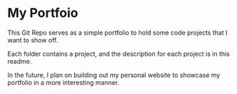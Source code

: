 # My Portfoio
This Git Repo serves as a simple portfolio to hold some code projects that I want to show off.

Each folder contains a project, and the description for each project is in this readme.

In the future, I plan on building out my personal website to showcase my portfolio in a more interesting manner.
